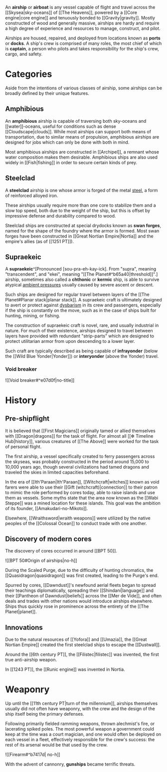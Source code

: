 An **airship** or **airboat** is any vessel capable of flight and travel across the [[Skysea|sky-oceans]] of [[The Heavens]], powered by a [[Core engine|core engine]] and tenuously bonded to [[Gravity|gravity]]. Mostly constructed of wood and generally massive, airships are hardy and require a high degree of experience and resources to manage, construct, and pilot.

Airships are housed, repaired, and deployed from locations known as **ports** or **docks**. A ship's crew is comprised of many roles, the most chief of which is **captain**, a person who pilots and takes responsibility for the ship's crew, cargo, and safety. 

# Categories
Aside from the intentions of various classes of airship, some airships can be broadly defined by their unique features. 

## Amphibious
An **amphibious** airship is capable of traversing both sky-oceans and [[water]]-oceans, useful for conditions such as dense [[Cloudscape|clouds]]. While most airships can support both means of transportation, due to similar means of propulsion, amphibious airships are designed for jobs which can only be done with both in mind.

Most amphibious airships are constructed in [[Archipel]], a remnant whose water composition makes them desirable. Amphibious ships are also used widely in [[Fish|fishing]] in order to secure certain kinds of prey. 
## Steelclad
A **steelclad** airship is one whose armor is forged of the metal [steel](https://en.m.wikipedia.org/wiki/Steel), a form of reinforced alloyed iron. 

These airships usually require more than one core to stabilize them and a slow top speed, both due to the weight of the ship, but this is offset by impressive defense and durability compared to wood.

Steelclad ships are constructed at special drydocks known as **swan forges**, named for the shape of the foundry where the armor is formed. Most swan forges have been constructed in [[Great Nortian Empire|Nortia]] and the empire's allies (as of [[1251 PT]]).

## Supraekeic
A **supraekeic**^[Pronounced [sou-pra-eh-kay-ick]. From "supra", meaning "transcendent", and "ekei", meaning "[[The Planet#^b65a40|threshold]]".] airship, sometimes also called a **chthonic** or **kermic** ship, is able to survive atypical [ambient pressures](https://en.wikipedia.org/wiki/Atmospheric_pressure) usually caused by severe ascent or descent. 

Such ships are designed for regular travel between layers of the [[The Planet#Planar stack|planar stack]]. A supraekeic craft is ultimately designed to avert or protect against [dysbarism](https://en.wikipedia.org/wiki/Dysbarism) in its crew and passengers, especially if the ship is constantly on the move, such as in the case of ships built for hunting, mining, or fishing.

The construction of supraekeic craft is novel, rare, and usually industrial in nature. For much of their existence, airships designed to travel between layers have provided with redundant "strip-parts" which are designed to protect utilitarian armor from  upon descending to a lower layer. 

Such craft are typically described as being capable of **infrayonder** (below the [[Wild Blue Yonder|Yonder]]) or **interyonder** (above the Yonder) travel.

### Void breaker
![[Void breaker#^e07d0f|no-title]]
# History
## Pre-shipflight
It is believed that [[First Magicians]] originally tamed or allied themselves with [[Dragon|dragons]] for the task of flight. For almost all [[✼ Timeline Hub|history]], various creatures of [[The Above]] were worked for the task of personal flight.

The first airship, a vessel specifically created to ferry passengers across the skyseas, was probably constructed in the period around 15,000 to 10,000 years ago, though several civilizations had tamed dragons and traveled the skies in limited capacities beforehand.

In the era of [[Ith'Paraan|Ith'Paraan]], [[Witchcraft|witches]] known as void farers were able to use their [[Gift (witchcraft)|connection]] to their patron to mimic the role performed by cores today, able to raise islands and use them as vessels. Some myths state that the area now known as the [[Wabi Steppe]] was a mined location for these islands. This goal was the ambition of its founder, [[Amakudari-no-Mikoto]].

Elsewhere, [[Wraithsword|wraith weapons]] were utilized by the native peoples of the [[Colossal Ocean]] to conduct trade with one another.

## Discovery of modern cores
The discovery of cores occurred in around [[BPT 50]].

![[BPT 50#Origin of airships|no-h]]

During the Scaled Purge, due to the difficulty of hunting chromatics, the [[Quasidragon|quasidragon]] was first created, leading to the Purge's end. 

Spurred by cores, [[Dawndust]]'s newfound aerial fleets began to spread their teachings diplomatically, spreading their [[Shindani|language]] and their [[Pantheon of Dawndust|beliefs]] across the [[Mer de Vide]], and often deals and trades with other nations would introduce airships elsewhere. Ships thus quickly rose in prominence across the entirety of the [[The Planet|planet]].

## Innovations
Due to the natural resources of [[Yofora]] and [[Umazia]], the [[Great Nortian Empire]] created the first steelclad ships to escape the [[Dustwall]].

Around the [[6th century PT]], the [[Filistec|filistec]] was invented, the first true anti-airship weapon.

In [[1243 PT]], the [[Runic engine]] was invented in Nortia.

# Weaponry
Up until the [[11th century PT|turn of the millennium]], airships themselves usually did not often have weaponry, with the crew and the design of the ship itself being the primary defenses. 

Following primarily fielded ramming weapons, thrown alechmist's fire, or lacerating spiked poles.  The most powerful weapon a government could keep at the time was a court magician, and one would often be deployed on each vessel in a fleet, effectively responsible for the crew's success: the rest of its arsenal would be that used by the crew.

![[Firearm#^b7417d| no-h]]

With the advent of cannonry, **gunships** became terrific threats.